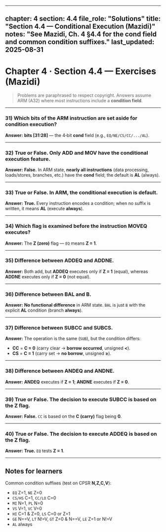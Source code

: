 
---
chapter: 4
section: 4.4
file_role: "Solutions"
title: "Section 4.4 — Conditional Execution (Mazidi)"
notes: "See Mazidi, Ch. 4 §4.4 for the cond field and common condition suffixes."
last_updated: 2025-08-31
---

# Chapter 4 · Section 4.4 — Exercises (Mazidi)

> Problems are paraphrased to respect copyright. Answers assume ARM (A32) where most instructions include a **condition field**.

---

### 31) Which bits of the ARM instruction are set aside for **condition execution**?
**Answer:** **bits [31:28]** — the 4‑bit **cond** field (e.g., `EQ/NE/CS/CC/.../AL`).

---

### 32) True or False. Only **ADD** and **MOV** have the conditional execution feature.
**Answer:** **False.** In ARM state, **nearly all instructions** (data processing, loads/stores, branches, etc.) have the **cond** field; the default is **AL** (always).

---

### 33) True or False. In ARM, the **conditional execution is default**.
**Answer:** **True.** Every instruction encodes a condition; when no suffix is written, it means **AL** (execute **always**).

---

### 34) Which flag is examined before the instruction **MOVEQ** executes?
**Answer:** The **Z (zero)** flag — `EQ` means **Z = 1**.

---

### 35) Difference between **ADDEQ** and **ADDNE**.
**Answer:** Both add, but **ADDEQ** executes only if **Z = 1** (equal), whereas **ADDNE** executes only if **Z = 0** (not equal).

---

### 36) Difference between **BAL** and **B**.
**Answer:** **No functional difference** in ARM state. `BAL` is just `B` with the explicit **AL** condition (branch **always**).

---

### 37) Difference between **SUBCC** and **SUBCS**.
**Answer:** The operation is the same (`SUB`), but the condition differs:  
- **CC** = **C = 0** (carry clear → **borrow occurred**, unsigned **<**).  
- **CS** = **C = 1** (carry set → **no borrow**, unsigned **≥**).

---

### 38) Difference between **ANDEQ** and **ANDNE**.
**Answer:** **ANDEQ** executes if **Z = 1**; **ANDNE** executes if **Z = 0**.

---

### 39) True or False. The decision to execute **SUBCC** is based on the **Z** flag.
**Answer:** **False.** `CC` is based on the **C (carry)** flag being **0**.

---

### 40) True or False. The decision to execute **ADDEQ** is based on the **Z** flag.
**Answer:** **True.** `EQ` tests **Z = 1**.

---

## Notes for learners
Common condition suffixes (test on CPSR **N,Z,C,V**):  
- `EQ` Z=1, `NE` Z=0  
- `CS/HS` C=1, `CC/LO` C=0  
- `MI` N=1, `PL` N=0  
- `VS` V=1, `VC` V=0  
- `HI` C=1 & Z=0, `LS` C=0 or Z=1  
- `GE` N==V, `LT` N!=V, `GT` Z=0 & N==V, `LE` Z=1 or N!=V  
- `AL` always
